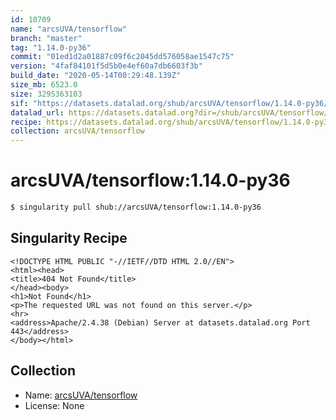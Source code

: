 ```yaml
---
id: 10709
name: "arcsUVA/tensorflow"
branch: "master"
tag: "1.14.0-py36"
commit: "01ed1d2a01887c09f6c2045dd576058ae1547c75"
version: "4faf84101f5d5b0e4ef60a7db6603f3b"
build_date: "2020-05-14T00:29:48.139Z"
size_mb: 6523.0
size: 3295363103
sif: "https://datasets.datalad.org/shub/arcsUVA/tensorflow/1.14.0-py36/2020-05-14-01ed1d2a-4faf8410/4faf84101f5d5b0e4ef60a7db6603f3b.sif"
datalad_url: https://datasets.datalad.org?dir=/shub/arcsUVA/tensorflow/1.14.0-py36/2020-05-14-01ed1d2a-4faf8410/
recipe: https://datasets.datalad.org/shub/arcsUVA/tensorflow/1.14.0-py36/2020-05-14-01ed1d2a-4faf8410/Singularity
collection: arcsUVA/tensorflow
---
```


# arcsUVA/tensorflow:1.14.0-py36

```bash
$ singularity pull shub://arcsUVA/tensorflow:1.14.0-py36
```

## Singularity Recipe

```singularity
<!DOCTYPE HTML PUBLIC "-//IETF//DTD HTML 2.0//EN">
<html><head>
<title>404 Not Found</title>
</head><body>
<h1>Not Found</h1>
<p>The requested URL was not found on this server.</p>
<hr>
<address>Apache/2.4.38 (Debian) Server at datasets.datalad.org Port 443</address>
</body></html>
```

## Collection

 - Name: [arcsUVA/tensorflow](https://github.com/arcsUVA/tensorflow)
 - License: None

